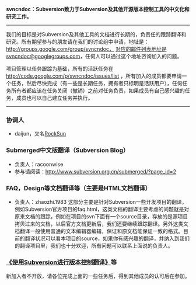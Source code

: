 **svncndoc：Subversion致力于Subversion及其他开源版本控制工具的中文化和研究工作。**

---


我们的目标是对Subversion及其他工具的文档进行长期的，负责任的跟踪翻译和研究。所有期望参与的朋友请在我们的讨论组中申请，地址是：http://groups.google.com/group/svncndoc， 对应的邮件列表地址是svncndoc@googlegroups.com，任何人可以通过这个地址咨询加入的问题。

项目管理以任务跟踪为基础，所有的活跃任务在 http://code.google.com/p/svncndoc/issues/list ，所有加入的成员都要申请一个任务，然后尽快完成（有一些是长期任务，拥有者只标明是活跃用户），任何任务所有者都应该在任务关闭（撤销）之前对任务负责，如果成员有自己感兴趣的任务，成员也可以自己建立任务并执行。


---


### 协调人 ###
  * daijun，又名[RockSun](http://rocksun.cn/)

### Submerged中文版翻译（Subversion Blog） ###
  * 负责人：racoonwise
  * 参与请阅读：http://www.subversion.org.cn/submerged/?page_id=2

### FAQ，Design等文档翻译等（主要是HTML文档翻译） ###
  * 负责人：zhaozhi.1983
这部分主要是针对Subversion一些开发项目的翻译，例如Subversion官方项目的faq.html，这类文档的翻译主要考虑的问题就是对原来文档的跟踪，例如在项目的svn下面有一个source目录，存放的是源项目拷贝过来的文档，以后官方文档更新后，我们还要继续跟踪翻译。另外这类文档翻译一般使用普通的文本编辑器编辑，保证和原文档能保证一致的格式。目前的翻译状况可以看本项目的source，如果你有感兴趣的翻译，并纳入到我们的翻译项目里，我们也十分欢迎，所有问题可以联系上面说的负责人。

### [《使用Subversion进行版本控制翻译》](http://www.subversion.org.cn/svnbook/)等 ###
新加入者不开放，请各位完成上面的一些任务后，得到其他成员的认可后在参加。
